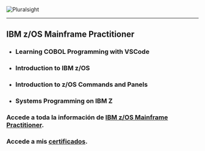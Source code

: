 ![Pluralsight](https://www.devprojournal.com/wp-content/uploads/2019/10/Pluralsight_logo_F-11.png)
***
## IBM z/OS Mainframe Practitioner
   * ### Learning COBOL Programming with VSCode
   * ### Introduction to IBM z/OS
   * ### Introduction to z/OS Commands and Panels
   * ### Systems Programming on IBM Z

### Accede a toda la información de [IBM z/OS Mainframe Practitioner](https://www.pluralsight.com/paths/ibm-zos-mainframe-practitioner).

### Accede a mis [certificados](https://ibb.co/album/k4cm35). 